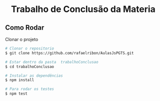 


<h1 align="center">
  <br>
  Trabalho de Conclusão da Materia 
  <br>
</h1>




## Como Rodar 

Clonar o projeto

```bash
# Clonar o repositorio  
$ git clone https://github.com/rafaelribon/AulasJsPGTS.git

# Estar dentro da pasta  trabalhoConclusao
$ cd trabalhoConclusao

# Instalar as dependências 
$ npm install

# Para rodar os testes 
$ npm test
```




